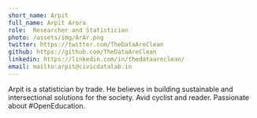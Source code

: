 ```yaml
---
short_name: Arpit
full_name: Arpit Arora
role:  Researcher and Statistician
photo: /assets/img/ArAr.png
twitter: https://twitter.com/TheDataAreClean
github: https://github.com/TheDataAreClean
linkedin: https://linkedin.com/in/thedataareclean/
email: mailto:arpit@civicdatalab.in
---
```


Arpit is a statistician by trade. He believes in building sustainable and intersectional solutions for the society. Avid cyclist and reader. Passionate about #OpenEducation.